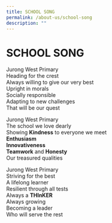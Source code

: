 ```yaml
---
title: SCHOOL SONG
permalink: /about-us/school-song
description: ""
---
```

# SCHOOL SONG
Jurong West Primary  
Heading for the crest  
Always willing to give our very best  
Upright in morals  
Socially responsible  
Adapting to new challenges  
That will be our quest  
  
Jurong West Primary  
The school we love dearly  
Showing **Kindness** to everyone we meet  
**Enthusiasm  
Innovativeness  
Teamwork** and **Honesty**  
Our treasured qualities 
  
Jurong West Primary  
Striving for the best  
A lifelong learner  
Resilient through all tests  
Always a **THInKER**  
Always growing  
Becoming a leader  
Who will serve the rest